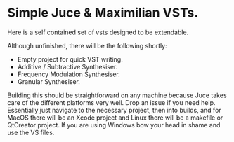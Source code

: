 # Simple Juce & Maximilian VSTs.
Here is a self contained set of vsts designed to be extendable.

Although unfinished, there will be the following shortly:
- Empty project for quick VST writing.
- Additive / Subtractive Synthesiser.
- Frequency Modulation Synthesiser.
- Granular Synthesiser.

Building this should be straightforward on any machine because Juce takes care of the different platforms very well. Drop an issue if you need help. Essentially just navigate to the necessary project, then into builds, and for MacOS there will be an Xcode project and Linux there will be a makefile or QtCreator project. If you are using Windows bow your head in shame and use the VS files. 
